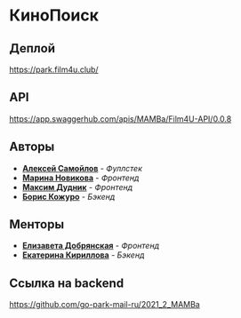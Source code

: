 # КиноПоиск

## Деплой

https://park.film4u.club/

## API

https://app.swaggerhub.com/apis/MAMBa/Film4U-API/0.0.8

## Авторы

* [**Алексей Самойлов**](https://github.com/tr0llex) - *Фуллстек*
* [**Марина Новикова**](https://github.com/fillinmar) - *Фронтенд*
* [**Максим Дудник**](https://github.com/maksongold) - *Фронтенд*
* [**Борис Кожуро**](https://github.com/BorisKoz) - *Бэкенд*

## Менторы
* [**Елизавета Добрянская**](https://github.com/Betchika99) - *Фронтенд*
* [**Екатерина Кириллова**](https://github.com/K1ola) - *Бэкенд*

## Ссылка на backend

https://github.com/go-park-mail-ru/2021_2_MAMBa
